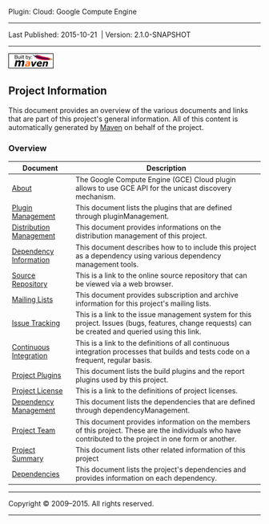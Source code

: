 Plugin: Cloud: Google Compute Engine

------------------------------------------------------------------------

<span id="publishDate">Last Published: 2015-10-21</span>  | <span id="projectVersion">Version: 2.1.0-SNAPSHOT</span>

------------------------------------------------------------------------

[![Built by Maven](./images/logos/maven-feather.png)](http://maven.apache.org/ "Built by Maven")

Project Information
-------------------

This document provides an overview of the various documents and links that are part of this project's general information. All of this content is automatically generated by [Maven](http://maven.apache.org) on behalf of the project.

### Overview

| Document                                                | Description                                                                                                                                              |
|---------------------------------------------------------|----------------------------------------------------------------------------------------------------------------------------------------------------------|
| [About](index.html)                                     | The Google Compute Engine (GCE) Cloud plugin allows to use GCE API for the unicast discovery mechanism.                                                  |
| [Plugin Management](plugin-management.html)             | This document lists the plugins that are defined through pluginManagement.                                                                               |
| [Distribution Management](distribution-management.html) | This document provides informations on the distribution management of this project.                                                                      |
| [Dependency Information](dependency-info.html)          | This document describes how to to include this project as a dependency using various dependency management tools.                                        |
| [Source Repository](source-repository.html)             | This is a link to the online source repository that can be viewed via a web browser.                                                                     |
| [Mailing Lists](mail-lists.html)                        | This document provides subscription and archive information for this project's mailing lists.                                                            |
| [Issue Tracking](issue-tracking.html)                   | This is a link to the issue management system for this project. Issues (bugs, features, change requests) can be created and queried using this link.     |
| [Continuous Integration](integration.html)              | This is a link to the definitions of all continuous integration processes that builds and tests code on a frequent, regular basis.                       |
| [Project Plugins](plugins.html)                         | This document lists the build plugins and the report plugins used by this project.                                                                       |
| [Project License](license.html)                         | This is a link to the definitions of project licenses.                                                                                                   |
| [Dependency Management](dependency-management.html)     | This document lists the dependencies that are defined through dependencyManagement.                                                                      |
| [Project Team](team-list.html)                          | This document provides information on the members of this project. These are the individuals who have contributed to the project in one form or another. |
| [Project Summary](project-summary.html)                 | This document lists other related information of this project                                                                                            |
| [Dependencies](dependencies.html)                       | This document lists the project's dependencies and provides information on each dependency.                                                              |

------------------------------------------------------------------------

Copyright © 2009–2015. All rights reserved.

------------------------------------------------------------------------


